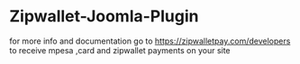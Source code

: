 # Zipwallet-Joomla-Plugin
for more info and documentation go to https://zipwalletpay.com/developers to receive mpesa ,card and zipwallet payments on your site
